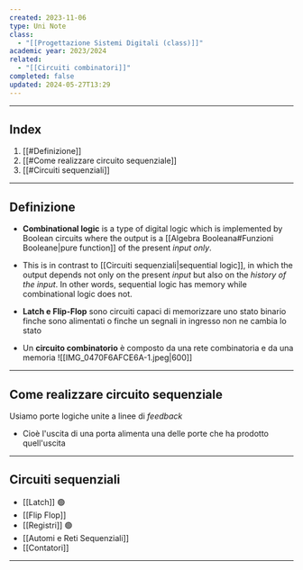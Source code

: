 ```yaml
---
created: 2023-11-06
type: Uni Note
class:
  - "[[Progettazione Sistemi Digitali (class)]]"
academic year: 2023/2024
related:
  - "[[Circuiti combinatori]]"
completed: false
updated: 2024-05-27T13:29
---
```

---
## Index
1. [[#Definizione]]
2. [[#Come realizzare circuito sequenziale]]
3. [[#Circuiti sequenziali]]

---
## Definizione

- **Combinational logic** is a type of digital logic which is implemented by Boolean circuits where the output is a [[Algebra Booleana#Funzioni Booleane|pure function]] of the present *input only*. 
- This is in contrast to [[Circuiti sequenziali|sequential logic]], in which the output depends not only on the present *input* but also on the *history of the input*. In other words, sequential logic has memory while combinational logic does not.

- **Latch e Flip-Flop** sono circuiti capaci di memorizzare uno stato binario finche sono alimentati o finche un segnali in ingresso non ne cambia lo stato

- Un **circuito combinatorio** è composto da una rete combinatoria e da una memoria
	![[IMG_0470F6AFCE6A-1.jpeg|600]]

---
## Come realizzare circuito sequenziale 
Usiamo porte logiche unite a linee di *feedback* 
- Cioè l'uscita di una porta alimenta una delle porte che ha prodotto quell'uscita 

---
## Circuiti sequenziali 

- [[Latch]] 🟢
- [[Flip Flop]]
- [[Registri]] 🟢
- [[Automi e Reti Sequenziali]]
- [[Contatori]]

---
